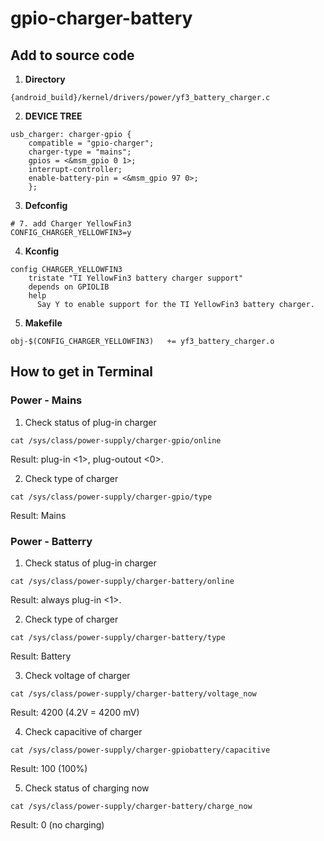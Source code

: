 # gpio-charger-battery

## Add to source code

1. <b>Directory</b>
```
{android_build}/kernel/drivers/power/yf3_battery_charger.c
```

2. <b>DEVICE TREE</b>
```
usb_charger: charger-gpio {
	compatible = "gpio-charger";
	charger-type = "mains";
	gpios = <&msm_gpio 0 1>;
	interrupt-controller;
	enable-battery-pin = <&msm_gpio 97 0>;
	};
```

3. <b>Defconfig</b>
```
# 7. add Charger YellowFin3
CONFIG_CHARGER_YELLOWFIN3=y
```

4. <b>Kconfig</b>
```
config CHARGER_YELLOWFIN3
	tristate "TI YellowFin3 battery charger support"
	depends on GPIOLIB
	help
	  Say Y to enable support for the TI YellowFin3 battery charger.
```

5. <b>Makefile</b>
```
obj-$(CONFIG_CHARGER_YELLOWFIN3)   += yf3_battery_charger.o
```

## How to get in Terminal

### Power - Mains

1. Check status of plug-in charger

```
cat /sys/class/power-supply/charger-gpio/online
```

Result: plug-in <1>, plug-outout <0>.

2. Check type of charger

```
cat /sys/class/power-supply/charger-gpio/type
```

Result: Mains

### Power - Batterry

1. Check status of plug-in charger

```
cat /sys/class/power-supply/charger-battery/online
```

Result: always plug-in <1>.

2. Check type of charger

```
cat /sys/class/power-supply/charger-battery/type
```

Result: Battery

3. Check voltage of charger

```
cat /sys/class/power-supply/charger-battery/voltage_now
```

Result: 4200 (4.2V = 4200 mV)

4. Check capacitive of charger

```
cat /sys/class/power-supply/charger-gpiobattery/capacitive
```

Result: 100 (100%)

5. Check status of charging now

```
cat /sys/class/power-supply/charger-battery/charge_now
```

Result: 0 (no charging)
